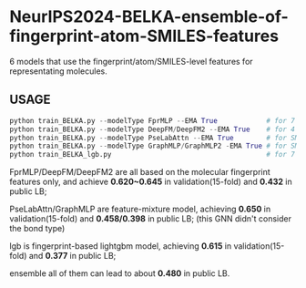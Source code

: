 # NeurIPS2024-BELKA-ensemble-of-fingerprint-atom-SMILES-features
6 models that use the fingerprint/atom/SMILES-level features for representating molecules.

## USAGE

```python
python train_BELKA.py --modelType FprMLP --EMA True            # for 7 fingerprint-based MLP model
python train_BELKA.py --modelType DeepFM/DeepFM2 --EMA True    # for 4 fingerprint-based DeepFM model
python train_BELKA.py --modelType PseLabAttn --EMA True        # for SMILES/ECFP/atom features-based RNN-Transformer model
python train_BELKA.py --modelType GraphMLP/GraphMLP2 -EMA True # for SMILES/FCFP/atom features-based GNN model
python train_BELKA_lgb.py                                      # for 7 fingerprint-based lgb model
```

FprMLP/DeepFM/DeepFM2 are all based on the molecular fingerprint features only, and achieve **0.620~0.645** in validation(15-fold) and **0.432** in public LB;

PseLabAttn/GraphMLP are feature-mixture model, achieving **0.650** in validation(15-fold) and **0.458/0.398** in public LB; (this GNN didn't consider the bond type)

lgb is fingerprint-based lightgbm model, achieving **0.615** in validation(15-fold) and **0.377** in public LB;

ensemble all of them can lead to about **0.480** in public LB. 

